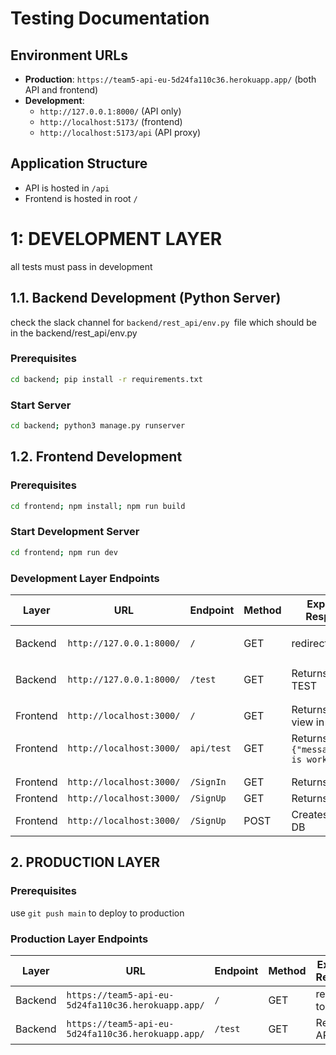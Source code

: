 # Testing Documentation

## Environment URLs

- **Production**: `https://team5-api-eu-5d24fa110c36.herokuapp.app/` (both API and frontend)
- **Development**: 
  - `http://127.0.0.1:8000/` (API only)
  - `http://localhost:5173/` (frontend)
  - `http://localhost:5173/api` (API proxy)

## Application Structure
- API is hosted in `/api`
- Frontend is hosted in root `/`

# 1: DEVELOPMENT LAYER

all tests must pass in development

## 1.1. Backend Development (Python Server)

check the slack channel for `backend/rest_api/env.py `file which should be in the backend/rest_api/env.py 

### Prerequisites
```bash
cd backend; pip install -r requirements.txt
```

### Start Server
```bash
cd backend; python3 manage.py runserver
```

## 1.2. Frontend Development

### Prerequisites
```bash
cd frontend; npm install; npm run build
```

### Start Development Server
```bash
cd frontend; npm run dev
```

### Development Layer Endpoints

| Layer | URL | Endpoint | Method | Expected Response | Development Result |
|----------|---------|------------------|-------------------|-------------------|-------------------|
| Backend | `http://127.0.0.1:8000/` | `/` | GET | redirect to test | ✅ `{"message":"API is working!"}` | 
| Backend | `http://127.0.0.1:8000/` | `/test` | GET | Returns API TEST | ✅ `{"message":"API is working!"}` |
| | | | | | |
| Frontend | `http://localhost:3000/` |`/` | GET | Returns Auth view in frontend | ✅ (2 EMs, 2 warnings) | 
| Frontend | `http://localhost:3000/` | `api/test` | GET | Returns API call `{"message":"API is working!"}` | ✅ `{"message":"API is working!"}` |
| | | | | | |
| | | | | | |
| Frontend | `http://localhost:3000/` | `/SignIn` | GET | Returns SignIn | ✅ | 
| Frontend | `http://localhost:3000/` | `/SignUp` | GET | Returns SignIn | ✅ | 
| Frontend | `http://localhost:3000/` | `/SignUp` | POST | Creates user in DB | no action | no action |



## 2. PRODUCTION LAYER

### Prerequisites

use `git push main` to deploy to production

### Production Layer Endpoints

| Layer | URL | Endpoint | Method | Expected Response | Production Result |
|----------|---------|------------------|-------------------|-------------------|-------------------|
| Backend | `https://team5-api-eu-5d24fa110c36.herokuapp.app/` | `/` | GET | redirect to test | ❌ |
| Backend | `https://team5-api-eu-5d24fa110c36.herokuapp.app/` | `/test` | GET | Returns API TEST | ❌ |


